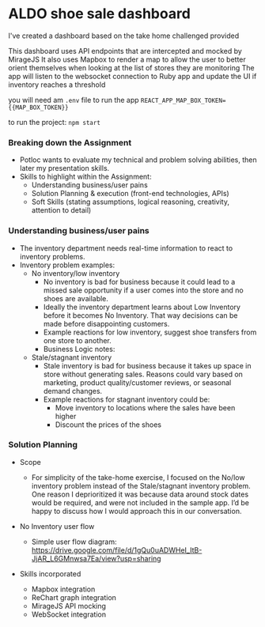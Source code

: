 # ALDO shoe sale dashboard

I've created a dashboard based on the take home challenged provided

This dashboard uses API endpoints that are intercepted and mocked by MirageJS
It also uses Mapbox to render a map to allow the user to better orient themselves when looking at the list of stores they are monitoring
The app will listen to the websocket connection to Ruby app and update the UI if inventory reaches a threshold

you will need am `.env` file to run the app
`REACT_APP_MAP_BOX_TOKEN={{MAP_BOX_TOKEN}}`

to run the project:
`npm start`

### Breaking down the Assignment

* Potloc wants to evaluate my technical and problem solving abilities, then later my presentation skills.
* Skills to highlight within the Assignment:
    * Understanding business/user pains
    * Solution Planning & execution (front-end technologies, APIs)
    * Soft Skills (stating assumptions, logical reasoning, creativity, attention to detail)

### Understanding business/user pains

* The inventory department needs real-time information to react to inventory problems.
* Inventory problem examples:
    * No inventory/low inventory
        * No inventory is bad for business because it could lead to a missed sale opportunity if a user comes into the store and no shoes are available.
        * Ideally the inventory department learns about Low Inventory before it becomes No Inventory. That way decisions can be made before disappointing customers. 
        * Example reactions for low inventory, suggest shoe transfers from one store to another.
        * Business Logic notes: 
    * Stale/stagnant inventory
        * Stale inventory is bad for business because it takes up space in store without generating sales. Reasons could vary based on marketing, product quality/customer reviews, or seasonal demand changes.
        * Example reactions for stagnant inventory could be:
            * Move inventory to locations where the sales have been higher
            * Discount the prices of the shoes

### Solution Planning

* Scope
    * For simplicity of the take-home exercise, I focused on the No/low inventory problem instead of the Stale/stagnant inventory problem. One reason I deprioritized it was because data around stock dates would be required, and were not included in the sample app. I’d be happy to discuss how I would approach this in our conversation.

* No Inventory user flow
    * Simple user flow diagram: https://drive.google.com/file/d/1gQu0uADWHeI_ItB-JjAR_L6GMnwsa7Ea/view?usp=sharing

* Skills incorporated
    * Mapbox integration
    * ReChart graph integration
    * MirageJS API mocking
    * WebSocket integration
